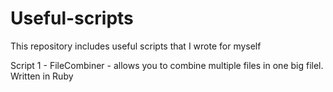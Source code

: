 # Useful-scripts
This repository includes useful scripts that I wrote for myself

Script 1 - FileCombiner - allows you to combine multiple files in one big filel.
Written in Ruby
